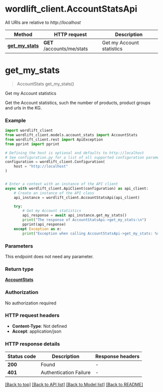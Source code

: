 # wordlift_client.AccountStatsApi

All URIs are relative to *http://localhost*

Method | HTTP request | Description
------------- | ------------- | -------------
[**get_my_stats**](AccountStatsApi.md#get_my_stats) | **GET** /accounts/me/stats | Get my Account statistics


# **get_my_stats**
> AccountStats get_my_stats()

Get my Account statistics

Get the Account statistics, such the number of products, product groups and urls in the KG.

### Example


```python
import wordlift_client
from wordlift_client.models.account_stats import AccountStats
from wordlift_client.rest import ApiException
from pprint import pprint

# Defining the host is optional and defaults to http://localhost
# See configuration.py for a list of all supported configuration parameters.
configuration = wordlift_client.Configuration(
    host = "http://localhost"
)


# Enter a context with an instance of the API client
async with wordlift_client.ApiClient(configuration) as api_client:
    # Create an instance of the API class
    api_instance = wordlift_client.AccountStatsApi(api_client)

    try:
        # Get my Account statistics
        api_response = await api_instance.get_my_stats()
        print("The response of AccountStatsApi->get_my_stats:\n")
        pprint(api_response)
    except Exception as e:
        print("Exception when calling AccountStatsApi->get_my_stats: %s\n" % e)
```



### Parameters

This endpoint does not need any parameter.

### Return type

[**AccountStats**](AccountStats.md)

### Authorization

No authorization required

### HTTP request headers

 - **Content-Type**: Not defined
 - **Accept**: application/json

### HTTP response details

| Status code | Description | Response headers |
|-------------|-------------|------------------|
**200** | Found |  -  |
**401** | Authentication Failure |  -  |

[[Back to top]](#) [[Back to API list]](../README.md#documentation-for-api-endpoints) [[Back to Model list]](../README.md#documentation-for-models) [[Back to README]](../README.md)

